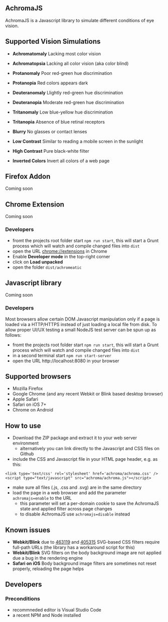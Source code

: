 ## AchromaJS

AchromaJS is a Javascript library to simulate different conditions of eye vision.

## Supported Vision Simulations

* **Achromatomaly** Lacking most color vision
* **Achromatopsia** Lacking all color vision (aka color blind)
* **Protanomaly** Poor red-green hue discrimination
* **Protanopia** Red colors appears dark
* **Deuteranomaly** Llightly red-green hue discrimination
* **Deuteranopia** Moderate red-green hue discrimination
* **Tritanomaly** Low blue-yellow hue discrimination
* **Tritanopia** Absence of blue retinal receptors

* **Blurry** No glasses or contact lenses
* **Low Contrast** Similar to reading a mobile screen in the sunlight
* **High Contrast** Pure black-white filter
* **Inverted Colors** Invert all colors of a web page

## Firefox Addon

Coming soon

## Chrome Extension

Coming soon

### Developers

* fromt the projects root folder start `npm run start`, this will start a Grunt process which will watch and compile changed files into `dist`
* open the URL [chrome://extensions](chrome://extensions) in Chrome
* Enable **Developer mode** in the top-right corner
* click on **Load unpacked**
* open the folder `dist/achromeatic`


## Javascript library

Coming soon

### Developers

Most browsers allow certain DOM Javascript manipulation only if a page is loaded via a HTTP/HTTPS instead of just loading a local file from disk.
To allow proper UI/UX testing a small NodeJS test server can be spun up as follows:

* fromt the projects root folder start `npm run start`, this will start a Grunt process which will watch and compile changed files into `dist`
* in a second terminal start `npm run start-server`
* open the URL http://localhost:8080 in your browser

## Supported browsers

* Mozilla Firefox
* Google Chrome (and any recent Webkit or Blink based desktop browser)
* Apple Safari
* Safari on iOS 7+
* Chrome on Android

## How to use

* Download the ZIP package and extract it to your web server environment
  * alternatively you can link directly to the Javascript and CSS files on Github
* include the CSS and Javascript file in your HTML page header, e.g. as this:

```
<link type='text/css' rel='stylesheet' href='achroma/achroma.css' />
<script type="text/javascript" src="achroma/achroma.js"></script>
```
	
* make sure all files (.js, .css and .svg) are in the same directory
* load the page in a web browser and add the parameter `achromajs=enable` to the URL
  * this parameter will set a per-domain cookie to save the AchromaJS state and applied filter across page changes
  * to disable AchromaJS use `achromajs=disable` instead

## Known issues

* **Webkit/Blink** due to [463119](https://code.google.com/p/chromium/issues/detail?id=463119) and [405315](https://code.google.com/p/chromium/issues/detail?id=405315) SVG-based CSS filters require full-path URLs (the library has a workaround script for this)  
* **Webkit/Blink** SVG filters on the body background image are not applied due a bug in the rendering engine 
* **Safari on iOS** Body background image filters are sometimes not reset properly, reloading the page helps

## Developers

### Preconditions

- recommneded editor is Visual Studio Code
- a recent NPM and Node installed
